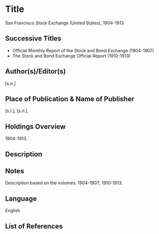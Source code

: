 # Title
San Francisco Stock Exchange (United States), 1904-1913

## Successive Titles
* Official Monthly Report of the Stock and Bond Exchange (1904-1907)
* The Stock and Bond Exchange Official Report (1910-1913)

## Author(s)/Editor(s)
[s.n.]

## Place of Publication & Name of Publisher
[s.l.]; [s.n.].

## Holdings Overview
1904-1913.

## Description

## Notes
Description based on the volumes: 1904-1907; 1910-1913.

## Language
English

## List of References
